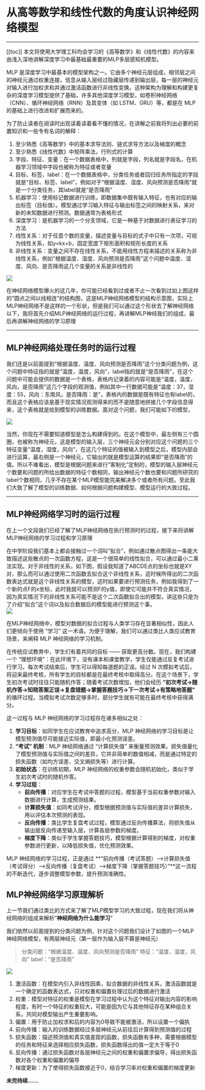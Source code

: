 # 从高等数学和线性代数的角度认识神经网络模型
---
[[toc]]
本文将使用大学理工科均会学习的《高等数学》和《线性代数》的内容来由浅入深地讲解深度学习中最基础最重要的MLP多层感知机模型。

MLP 是深度学习中最基本的模型架构之一。它由多个神经元层组成，相邻层之间的神经元通过权重连接，信息从输入层经过隐藏层传递到输出层，每一层的神经元对输入进行加权求和并通过激活函数进行非线性变换。这种架构为理解和构建更复杂的深度学习模型提供了基础，许多其他深度学习模型，如卷积神经网络（CNN）、循环神经网络（RNN）及其变体（如 LSTM、GRU）等，都是在 MLP 的基础上进行改进和扩展而来的。

为了防止读者在阅读时出现读着读着看不懂的情况，在讲解之前我将列出必要的前置知识和一些专有名词的解释：

1. 至少熟悉《高等数学》中的基本求导法则、链式求导方法以及梯度的概念
2. 至少熟悉《线性代数》中矩阵乘法，行列式的计算
3. 字段、特征、变量：在一个数据表格中，列就是字段，列名就是字段名，在机器学习领域中字段也被称为特征或者变量
4. 目标、标签、label：在一个数据表格中，分类任务或者回归任务所指定的字段就是“目标、标签、label”，例如对于“根据温度、湿度、风向预测是否降雨”就是一个分类任务，其label就是“是否降雨”
5. 机器学习：使用标记数据进行训练，即数据集中既有输入特征，也有对应的输出标签（目标值）。模型通过学习输入特征与输出标签之间的映射关系，来对新的未知数据进行预测。数据通常为表格形式
6. 深度学习：是机器学习的一个分支领域，它是一种基于对数据进行表征学习的方法
7. 线性关系：对于任意个数的变量，描述变量与目标的式子中只有一次项，可视为线性关系，如y=kx+b，固定宽度下矩形面积和矩形长度的关系
8. 非线性关系：变量之间不存在线性关系，不能用线性方程来描述的关系称为非线性关系，例如“根据温度、湿度、风向预测是否降雨”这个问题中温度、湿度、风向、是否降雨这几个变量的关系是非线性的

![](/Neural_network_1.png)



在神经网络模型爆火的这几年，你可能已经看到过或者不止一次看到过如上图这样的“圆点之间以线相连”的结构图，这是MLP神经网络模型的结构示意图，实际上MLP神经网络不是这样的一个形状，但是我们可以通过这个形状去了解神经网络以下，我将首先介绍MLP神经网络的运行过程，再讲解MLP神经我们的组成，最后再讲解神经网络的学习原理

---

## MLP神经网络处理任务时的运行过程
我们还是以前面提到“根据温度、温度、风向预测是否降雨”这个分类问题为例，这个问题中特征指的就是“温度，温度，风向”，label指的就是“是否降雨”，在这个问题中可能会提供的数据是一个表格，表格内记录着的内容可能是“温度，温度，风向，是否降雨”这几个字段的观测值，例如其中一行数据可能是“温度：37，湿度：55，风向：东南风，是否降雨：是”，表格内的数据是既有特征也有label的，而且这个表格应该是基于现实情况观测得来的而不是随意地拼接几个字段信息得来，这个表格就是给到模型的训练数据。面对这个问题，我们可能如下的模型，

![](/Neural_network_2.png)

当然，你现在不需要知道模型是怎么构建得到的。在这个模型中，最左侧有三个圆圈，也被称为神经元，这是模型的输入层，三个神经元会分别对应这个问题的三个特征变量“温度，湿度，风向”，在这几个特征的值被输入到模型之后，模型内部会进行运算，最右侧是一个神经元，它输出的就是模型运算的结果即“是否降雨”的值。所以不难看出，模型是根据问题来进行“客制化”定制的，模型的输入层神经元个数要和问题的所给出数据的特征个数相同，输出神经元个数也要和问题所研究的label个数相同，几乎不存在某个MLP模型能完美解决多个或者所有问题。至此我们大致了解了模型的训练数据、如何根据问题构建模型、模型运行的大致过程。

---

## MLP神经网络学习时的运行过程
在上一个文段我们已经了解了MLP神经网络在执行预测时的过程，接下来将讲解MLP神经网络的学习过程和学习原理

在中学阶段我们基本上都会接触过一个词叫“拟合”，例如通过散点图得出一条能大致描述这些散点的一次函数方程，这是一个很简单的线性拟合，可以通过最小二乘法实现。对于非线性的关系，如下图，假设我知道了ABCDE点的坐标也就是XY对，那么而可以通过使用二次函数去拟合这个非线性关系，这时候所得出的二次函数表达式就是这个非线性关系的模型，这时如果要进行预测任务，例如我得到了一个新的点F的x坐标，此时我就可以预测F的y值，即使它可能并不符合真实情况，因为真实情况下的非线性关系可能不是这个二次函数拟合出的模型。讲这些只是为了介绍“拟合”这个词以及拟合数据后的模型能进行预测这个事。  
![](/Neural_network_3.png)

在MLP神经网络中，模型对数据的拟合过程与人类学习存在显著相似性，因此人们更倾向于使用 “学习” 这一术语。为便于理解，我们可以通过类比人类应试教育场景，来阐释 MLP 神经网络的学习机制。

在传统应试教育中，学生们有着共同的目标 —— 获取更高分数。现在，我们构建一个 “理想环境”：在此环境下，没有课本和课堂教学，学生仅能通过反复考试进行学习。每次考试结束后，学生可以得知每道题的正误。经过 N 次模拟考试后，将迎来最终考核，所有学生的目标都是在最终考核中取得高分。在这个场景下，学生初次考试时往往只能随机作答；随着考试次数增加，他们会经历 **“初次考试→随机作答→知晓答案正误→复盘错题→掌握答题技巧→下一次考试→有策略地答题”** 的循环过程。当模拟考试次数足够多时，部分学生就有可能在最终考核中获得满分。

这一过程与 MLP 神经网络的学习过程存在诸多相似之处：

1. **学习目标**：如同学生在应试教育中追求高分，MLP 神经网络的学习目标是让模型预测值尽可能接近实际值，即最小化预测误差。
2. **“考试” 机制**：MLP 神经网络通过 “计算损失值” 来衡量预测效果。损失值量化了模型预测值与实际值之间的差异，它并非简单的数值相减，而是通过特定的损失函数（如均方误差、交叉熵损失等）进行计算。
3. **初始状态**：在训练初期，MLP 神经网络的权重参数会随机初始化，类似于学生初次考试时的随机作答。
4. **学习过程**：
    - **前向传播**：对应学生在考试中答题的过程，模型基于当前权重参数对输入数据进行计算，生成预测结果。
    - **计算损失值**：如同考试评分，模型根据预测值与实际值的差异计算损失，用以评估本次预测的表现。
    - **反向传播**：类比学生复盘考试过程，模型通过反向传播算法，将损失值从输出层反向传递至输入层，计算各层参数的梯度。
    - **梯度下降**：类似于学生掌握答题技巧，模型根据计算得到的梯度，对权重参数进行更新，以降低损失值，优化预测效果。

MLP 神经网络的学习过程，正是通过 **“前向传播（考试答题）-->计算损失值（考试得分）-->反向传播（复盘考试）-->梯度下降（掌握答题技巧）”**这一流程的不断迭代，逐步调整模型参数，提升预测准确性。

## MLP神经网络学习原理解析
上一节我们通过类比的方式来了解了MLP模型学习的大致过程，现在我们将从神经网络的组成来解析“**神经网络为什么能学习**”

我们依然以前面提到的分类问题为例，针对这个问题我们设计了如图的一个MLP神经网络模型，有两层神经元（第一层作为输入层不算是神经元） 

> 分类问题：“根据温度、温度、风向预测是否降雨” 特征：“温度，温度，风向” label：“是否降雨”
>

![](/Neural_network_4.png)

1. 激活函数：在模型内引入非线性因素，拟合数据的非线性关系，激活函数就是一个确定的函数表达式，只对权重和偏置处理过后的数据进行激活
2. 权重：模型对特征的权重是模型在学习过程中认为这个特征对输出内容的影响程度，有时一个特征的权重较大，可能是因为它与其他特征存在某种组合关系，共同对模型输出产生重要影响。
3. 偏置：用于防止加权求和后的内容为0导致不能被激活，所以设置一个偏执
4. 前向传播：输入的训练数据经过多层神经元从前往后计算得到预测值的过程
5. 损失函数：描述预测值和真实值差距的函数，损失函数有多种，需要根据模型的任务和特征来选择相应损失函数，损失函数得出的值一定大于等于0
6. 反向传播：通过损失函数对各层神经元之间的权重和偏置求偏导，得出损失函数对各个权重和偏置的偏导
7. 梯度更新：为了使得损失函数接近于0，结合学习率对权重和偏置的梯度更新





**未完待续......**

